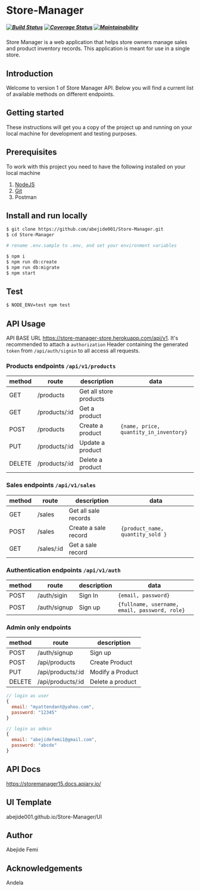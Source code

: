 # Store-Manager
##### [![Build Status](https://travis-ci.org/abejide001/Store-Manager.svg?branch=develop)](https://travis-ci.org/abejide001/Store-Manager) [![Coverage Status](https://coveralls.io/repos/github/abejide001/Store-Manager/badge.svg?branch=develop)](https://coveralls.io/github/abejide001/Store-Manager?branch=develop) [![Maintainability](https://api.codeclimate.com/v1/badges/d32f77dfa95a6cff5083/maintainability)](https://codeclimate.com/github/abejide001/Store-Manager/maintainability)
Store Manager is a web application that helps store owners manage sales and product inventory records. This application is meant for use in a single store.

## Introduction

Welcome to version 1 of Store Manager API. Below you will find a current list of available methods on different endpoints.

## Getting started

These instructions will get you a copy of the project up and running on your local machine for development and testing purposes.

## Prerequisites

To work with this project you need to have the following installed on your local machine

1. [NodeJS](https://nodejs.org)
2. [Git](https://git-scm.com/downloads)
3. Postman

## Install and run locally

```bash
$ git clone https://github.com/abejide001/Store-Manager.git
$ cd Store-Manager

# rename .env.sample to .env, and set your environment variables

$ npm i
$ npm run db:create
$ npm run db:migrate
$ npm start
```

## Test

```bash
$ NODE_ENV=test npm test
```

## API Usage

API BASE URL https://store-manager-store.herokuapp.com/api/v1. It's recommended to attach a `authorization` Header containing the generated `token` from `/api/auth/signin` to all access all requests.

### Products endpoints `/api/v1/products`

| method | route          | description             | data                                 |
| ------ | -------------- | ----------------------- | ------------------------------------ |
| GET    | /products      | Get all store products  |                                      |
| GET    | /products/:id  | Get a product           |                                      |
| POST   | /products      | Create a product        |`{name, price, quantity_in_inventory}`|
| PUT    | /products/:id  | Update a product        |                                      |
| DELETE | /products/:id  | Delete a product        |                                      |

### Sales endpoints `/api/v1/sales`

| method | route            | description          | data                            |
| ------ | ---------------- | -------------------- | ------------------------------- |
| GET    | /sales           | Get all sale records |                                 |
| POST   | /sales           | Create a sale record | `{product_name, quantity_sold }`|             
| GET    | /sales/:id       | Get a sale record    |                                 |


### Authentication endpoints `/api/v1/auth`

| method | route        | description               | data                                          |
| ------ | ------------ | ------------------------- | ----------------------------------------------|
| POST   | /auth/sigin  | Sign In                   | `{email, password}`                           |
| POST   | /auth/signup | Sign up                   | `{fullname, username, email, password, role}` |
### Admin only endpoints 

| method | route            | description               | 
| ------ | -----------------| ------------------------- |
| POST   | /auth/signup     | Sign up                   |
| POST   | /api/products    | Create Product            |
| PUT    | /api/products/:id| Modify a Product          |
| DELETE | /api/products/:id| Delete a product          |


```javascript
// login as user
{
  email: "myattendant@yahoo.com",
  password: "12345"
}

// login as admin
{
  email: "abejidefemi1@gmail.com",
  password: "abcde"
}
```
## API Docs
https://storemanager15.docs.apiary.io/
## UI Template
abejide001.github.io/Store-Manager/UI
## Author
Abejide Femi
## Acknowledgements
Andela
